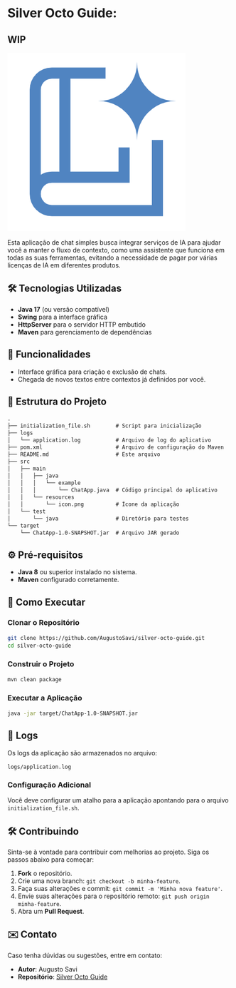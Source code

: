 # Silver Octo Guide: 


## WIP

![ChatApp Icon](src/main/resources/icon.png)

Esta aplicação de chat simples busca integrar serviços de IA para ajudar você a manter o fluxo de contexto, como uma assistente que funciona em todas as suas ferramentas, evitando a necessidade de pagar por várias licenças de IA em diferentes produtos.

## 🛠️ Tecnologias Utilizadas

- **Java 17** (ou versão compatível)
- **Swing** para a interface gráfica
- **HttpServer** para o servidor HTTP embutido
- **Maven** para gerenciamento de dependências

## 🚀 Funcionalidades

- Interface gráfica para criação e exclusão de chats.
- Chegada de novos textos entre contextos já definidos por você.

## 📂 Estrutura do Projeto

```plaintext
.
├── initialization_file.sh        # Script para inicialização
├── logs
│   └── application.log           # Arquivo de log do aplicativo
├── pom.xml                       # Arquivo de configuração do Maven
├── README.md                     # Este arquivo
├── src
│   ├── main
│   │   ├── java
│   │   │   └── example
│   │   │       └── ChatApp.java  # Código principal do aplicativo
│   │   └── resources
│   │       └── icon.png          # Ícone da aplicação
│   └── test
│       └── java                  # Diretório para testes
└── target
    └── ChatApp-1.0-SNAPSHOT.jar  # Arquivo JAR gerado
```

## ⚙️ Pré-requisitos

- **Java 8** ou superior instalado no sistema.
- **Maven** configurado corretamente.

## 📖 Como Executar

### Clonar o Repositório

```bash
git clone https://github.com/AugustoSavi/silver-octo-guide.git
cd silver-octo-guide
```

### Construir o Projeto

```bash
mvn clean package
```

### Executar a Aplicação

```bash
java -jar target/ChatApp-1.0-SNAPSHOT.jar
```

## 📝 Logs

Os logs da aplicação são armazenados no arquivo:

```plaintext
logs/application.log
```

### Configuração Adicional

Você deve configurar um atalho para a aplicação apontando para o arquivo `initialization_file.sh`.

## 🛠️ Contribuindo

Sinta-se à vontade para contribuir com melhorias ao projeto. Siga os passos abaixo para começar:

1. **Fork** o repositório.
2. Crie uma nova branch: `git checkout -b minha-feature`.
3. Faça suas alterações e commit: `git commit -m 'Minha nova feature'`.
4. Envie suas alterações para o repositório remoto: `git push origin minha-feature`.
5. Abra um **Pull Request**.


## ✉️ Contato

Caso tenha dúvidas ou sugestões, entre em contato:

- **Autor**: Augusto Savi
- **Repositório**: [Silver Octo Guide](https://github.com/AugustoSavi/silver-octo-guide)
```
